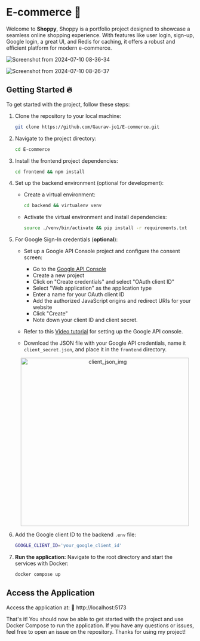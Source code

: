 # E-commerce 🏢
Welcome to **Shoppy**, Shoppy is a portfolio project designed to showcase a seamless online shopping experience. With features like user login, sign-up, Google login, a great UI, and Redis for caching, it offers a robust and efficient platform for modern e-commerce.

![Screenshot from 2024-07-10 08-36-34](https://github.com/gaurav-jo1/E-commerce/assets/93304640/8cce0615-6110-4556-8e6b-eada028ffa34)

![Screenshot from 2024-07-10 08-26-37](https://github.com/gaurav-jo1/E-commerce/assets/93304640/c38fda5d-490c-4bdd-ad10-c0ee4a410c7a)

## Getting Started 🔥
To get started with the project, follow these steps:

1. Clone the repository to your local machine:
    ```sh
    git clone https://github.com/Gaurav-jo1/E-commerce.git
    ```

2. Navigate to the project directory:
    ```sh
    cd E-commerce
    ```

3. Install the frontend project dependencies:
    ```sh
    cd frontend && npm install
    ```

4. Set up the backend environment (optional for development):
    - Create a virtual environment:
        ```sh
        cd backend && virtualenv venv
        ```
    - Activate the virtual environment and install dependencies:
        ```sh
        source ./venv/bin/activate && pip install -r requirements.txt
        ```

5. For Google Sign-In credentials (**optional**):
    - Set up a Google API Console project and configure the consent screen:
        - Go to the [Google API Console](https://console.cloud.google.com/apis/dashboard)
        - Create a new project
        - Click on "Create credentials" and select "OAuth client ID"
        - Select "Web application" as the application type
        - Enter a name for your OAuth client ID
        - Add the authorized JavaScript origins and redirect URIs for your website
        - Click "Create"
        - Note down your client ID and client secret.

    - Refer to this [Video tutorial](https://www.youtube.com/watch?v=roxC8SMs7HU) for setting up the Google API console.

    - Download the JSON file with your Google API credentials, name it `client_secret.json`, and place it in the `frontend` directory.

    <p align="center">
    <img src="https://user-images.githubusercontent.com/93304640/236677794-cddb3f35-2ef9-4a60-b9cf-8547a3a54753.png" alt="client_json_img" width="450" height="450">
    </p>

6. Add the Google client ID to the backend `.env` file:
    ```sh
    GOOGLE_CLIENT_ID='your_google_client_id'
    ```

7. **Run the application:**
   Navigate to the root directory and start the services with Docker:
     ```sh
     docker compose up
     ```
     
## Access the Application

Access the application at: 🔗 http://localhost:5173

That's it! You should now be able to get started with the project and use Docker Compose to run the application. If you have any questions or issues, feel free to open an issue on the repository. Thanks for using my project!
